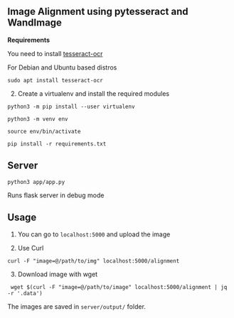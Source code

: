 ## Image Alignment using pytesseract and WandImage


**Requirements**

You need to install [tesseract-ocr](https://github.com/tesseract-ocr/tesseract)

For Debian and Ubuntu based distros

`sudo apt install tesseract-ocr`

2. Create a virtualenv and install the required modules

`python3 -m pip install --user virtualenv`

`python3 -m venv env`

`source env/bin/activate`

`pip install -r requirements.txt`


## Server

`python3 app/app.py`

Runs flask server in debug mode


## Usage

1. You can go to `localhost:5000` and upload the image

2. Use Curl

`curl -F "image=@/path/to/img" localhost:5000/alignment`

3. Download image with wget

```
 wget $(curl -F "image=@/path/to/image" localhost:5000/alignment | jq -r '.data')

```

The images are saved in `server/output/` folder.

